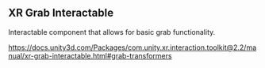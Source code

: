 ## XR Grab Interactable

Interactable component that allows for basic grab functionality.

https://docs.unity3d.com/Packages/com.unity.xr.interaction.toolkit@2.2/manual/xr-grab-interactable.html#grab-transformers
